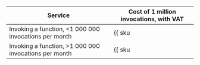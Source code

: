 | Service | Cost of 1 million invocations, with VAT |
| --- | --- |
| Invoking a function, <1 000 000 invocations per month | {{ sku|KZT|serverless.functions.invocations.v1|string }} |
| Invoking a function, >1 000 000 invocations per month | {{ sku|KZT|serverless.functions.invocations.v1|pricingRate.1|string }} |
